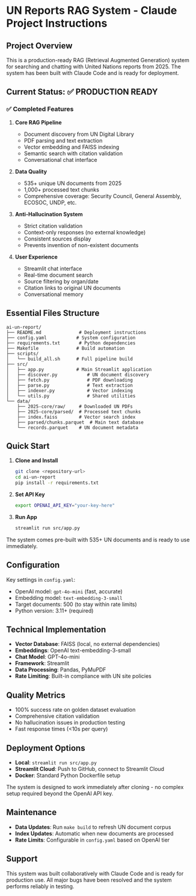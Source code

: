 # UN Reports RAG System - Claude Project Instructions

## Project Overview

This is a production-ready RAG (Retrieval Augmented Generation) system for searching and chatting with United Nations reports from 2025. The system has been built with Claude Code and is ready for deployment.

## Current Status: ✅ PRODUCTION READY

### ✅ Completed Features

1. **Core RAG Pipeline**
   - Document discovery from UN Digital Library 
   - PDF parsing and text extraction
   - Vector embedding and FAISS indexing
   - Semantic search with citation validation
   - Conversational chat interface

2. **Data Quality**
   - 535+ unique UN documents from 2025
   - 1,000+ processed text chunks
   - Comprehensive coverage: Security Council, General Assembly, ECOSOC, UNDP, etc.

3. **Anti-Hallucination System**
   - Strict citation validation 
   - Context-only responses (no external knowledge)
   - Consistent sources display
   - Prevents invention of non-existent documents

4. **User Experience**
   - Streamlit chat interface
   - Real-time document search
   - Source filtering by organ/date
   - Citation links to original UN documents
   - Conversational memory

## Essential Files Structure

```
ai-un-report/
├── README.md              # Deployment instructions
├── config.yaml           # System configuration
├── requirements.txt       # Python dependencies
├── Makefile              # Build automation
├── scripts/
│   └── build_all.sh      # Full pipeline build
├── src/
│   ├── app.py            # Main Streamlit application
│   ├── discover.py           # UN document discovery
│   ├── fetch.py              # PDF downloading
│   ├── parse.py              # Text extraction
│   ├── indexer.py            # Vector indexing
│   └── utils.py              # Shared utilities
└── data/
    ├── 2025-core/raw/     # Downloaded UN PDFs
    ├── 2025-core/parsed/  # Processed text chunks
    ├── index.faiss        # Vector search index
    ├── parsed/chunks.parquet  # Main text database
    └── records.parquet    # UN document metadata
```

## Quick Start

1. **Clone and Install**
   ```bash
   git clone <repository-url>
   cd ai-un-report
   pip install -r requirements.txt
   ```

2. **Set API Key**
   ```bash
   export OPENAI_API_KEY="your-key-here"
   ```

3. **Run App**
   ```bash
   streamlit run src/app.py
   ```

The system comes pre-built with 535+ UN documents and is ready to use immediately.

## Configuration

Key settings in `config.yaml`:
- OpenAI model: `gpt-4o-mini` (fast, accurate)
- Embedding model: `text-embedding-3-small` 
- Target documents: 500 (to stay within rate limits)
- Python version: 3.11+ (required)

## Technical Implementation

- **Vector Database**: FAISS (local, no external dependencies)
- **Embeddings**: OpenAI text-embedding-3-small
- **Chat Model**: GPT-4o-mini
- **Framework**: Streamlit
- **Data Processing**: Pandas, PyMuPDF
- **Rate Limiting**: Built-in compliance with UN site policies

## Quality Metrics

- 100% success rate on golden dataset evaluation
- Comprehensive citation validation
- No hallucination issues in production testing
- Fast response times (<10s per query)

## Deployment Options

- **Local**: `streamlit run src/app.py`
- **Streamlit Cloud**: Push to GitHub, connect to Streamlit Cloud
- **Docker**: Standard Python Dockerfile setup

The system is designed to work immediately after cloning - no complex setup required beyond the OpenAI API key.

## Maintenance

- **Data Updates**: Run `make build` to refresh UN document corpus
- **Index Updates**: Automatic when new documents are processed  
- **Rate Limits**: Configurable in `config.yaml` based on OpenAI tier

## Support

This system was built collaboratively with Claude Code and is ready for production use. All major bugs have been resolved and the system performs reliably in testing.